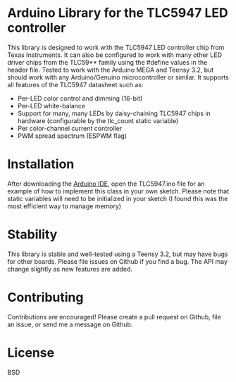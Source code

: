 # Arduino Library for the TLC5947 LED controller
This library is designed to work with the TLC5947 LED controller chip from Texas Instruments.
It can also be configured to work with many other LED driver chips from the TLC59** family
using the #define values in the header file. Tested to work with the Arduino MEGA and Teensy 3.2, but should work
with any Arduino/Genuino microcontroller or similar. It supports all features of the TLC5947 datasheet such as:
- Per-LED color control and dimming (16-bit)
- Per-LED white-balance
- Support for many, many LEDs by daisy-chaining TLC5947 chips in hardware (configurable by the tlc_count static variable)
- Per color-channel current controller
- PWM spread spectrum (ESPWM flag)

# Installation
After downloading the [Arduino IDE](http://www.arduino.cc/), open the TLC5947.ino file for an example of how to implement this class in your own sketch. Please note that static variables will need to be initialized in your sketch (I found this was the most efficient way to manage memory)

# Stability
This library is stable and well-tested using a Teensy 3.2, but may have bugs for other boards. Please file issues on Github if you find a bug. The API may change slightly as new features are added.

# Contributing
Contributions are encouraged! Please create a pull request on Github, file an issue, or send me a message on Github.

# License
BSD
